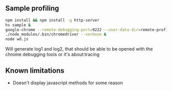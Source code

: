 ## Sample profiling

```sh
npm install && npm install -g http-server
hs sample &
google-chrome --remote-debugging-port=9222 --user-data-dir=remote-profile --no-firsttime about:blank &
./node_modules/.bin/chromedriver --verbose &
node wd.js
```

Will generate log1 and log2, that should be able to be opened with the chrome debugging tools or it's about:tracing

## Known limitations

* Doesn't display javascript methods for some reason

